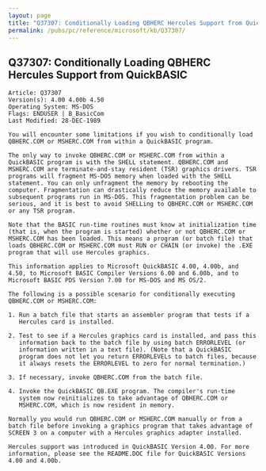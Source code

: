 ```yaml
---
layout: page
title: "Q37307: Conditionally Loading QBHERC Hercules Support from QuickBASIC"
permalink: /pubs/pc/reference/microsoft/kb/Q37307/
---
```


## Q37307: Conditionally Loading QBHERC Hercules Support from QuickBASIC

	Article: Q37307
	Version(s): 4.00 4.00b 4.50
	Operating System: MS-DOS
	Flags: ENDUSER | B_BasicCom
	Last Modified: 28-DEC-1989
	
	You will encounter some limitations if you wish to conditionally load
	QBHERC.COM or MSHERC.COM from within a QuickBASIC program.
	
	The only way to invoke QBHERC.COM or MSHERC.COM from within a
	QuickBASIC program is with the SHELL statement. QBHERC.COM and
	MSHERC.COM are terminate-and-stay resident (TSR) graphics drivers. TSR
	programs will fragment MS-DOS memory when loaded with the SHELL
	statement. You can only unfragment the memory by rebooting the
	computer. Fragmentation can drastically reduce the memory available to
	subsequent programs run in MS-DOS. This fragmentation problem can be
	serious, and it is best to avoid SHELLing to QBHERC.COM or MSHERC.COM
	or any TSR program.
	
	Note that the BASIC run-time routines must know at initialization time
	(that is, when the program is started) whether or not QBHERC.COM or
	MSHERC.COM has been loaded. This means a program (or batch file) that
	loads QBHERC.COM or MSHERC.COM must RUN or CHAIN (or invoke) the .EXE
	program that will use Hercules graphics.
	
	This information applies to Microsoft QuickBASIC 4.00, 4.00b, and
	4.50, to Microsoft BASIC Compiler Versions 6.00 and 6.00b, and to
	Microsoft BASIC PDS Version 7.00 for MS-DOS and MS OS/2.
	
	The following is a possible scenario for conditionally executing
	QBHERC.COM or MSHERC.COM:
	
	1. Run a batch file that starts an assembler program that tests if a
	   Hercules card is installed.
	
	2. Test to see if a Hercules graphics card is installed, and pass this
	   information back to the batch file by using batch ERRORLEVEL (or
	   information written in a text file). (Note that a QuickBASIC
	   program does not let you return ERRORLEVELs to batch files, because
	   it always resets the ERRORLEVEL to zero for normal termination.)
	
	3. If necessary, invoke QBHERC.COM from the batch file.
	
	4. Invoke the QuickBASIC QB.EXE program. The compiler's run-time
	   system now reinitializes to take advantage of QBHERC.COM or
	   MSHERC.COM, which is now resident in memory.
	
	Normally you would run QBHERC.COM or MSHERC.COM manually or from a
	batch file before invoking a graphics program that takes advantage of
	SCREEN 3 on a computer with a Hercules graphics adapter installed.
	
	Hercules support was introduced in QuickBASIC Version 4.00. For more
	information, please see the README.DOC file for QuickBASIC Versions
	4.00 and 4.00b.

